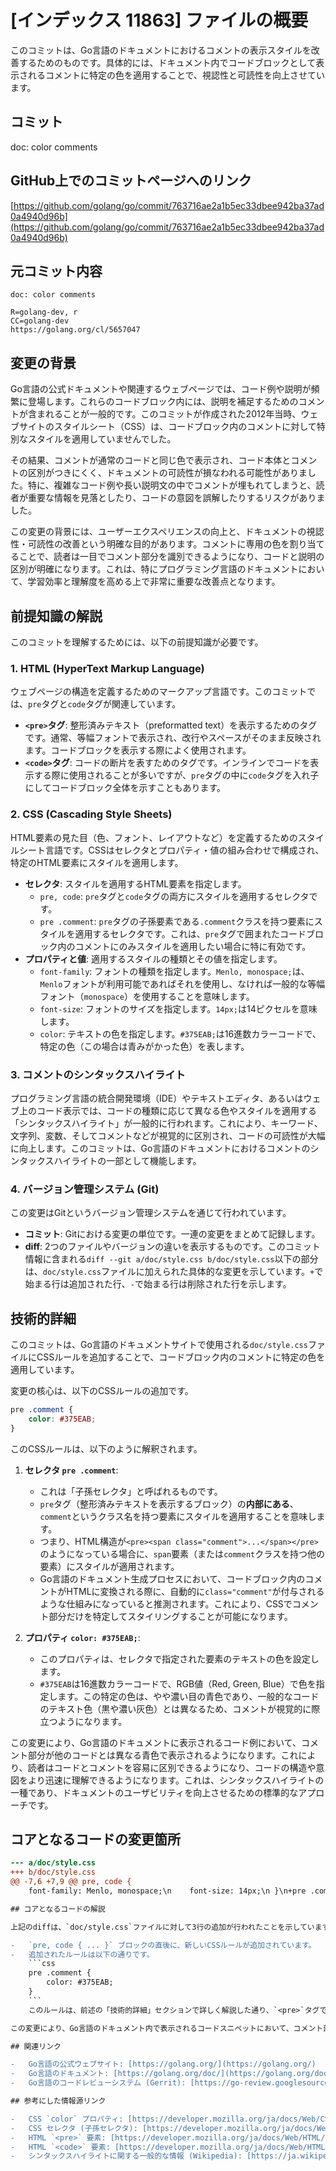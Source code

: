 # [インデックス 11863] ファイルの概要

このコミットは、Go言語のドキュメントにおけるコメントの表示スタイルを改善するためのものです。具体的には、ドキュメント内でコードブロックとして表示されるコメントに特定の色を適用することで、視認性と可読性を向上させています。

## コミット

doc: color comments

## GitHub上でのコミットページへのリンク

[https://github.com/golang/go/commit/763716ae2a1b5ec33dbee942ba37ad0a4940d96b](https://github.com/golang/go/commit/763716ae2a1b5ec33dbee942ba37ad0a4940d96b)

## 元コミット内容

```
doc: color comments

R=golang-dev, r
CC=golang-dev
https://golang.org/cl/5657047
```

## 変更の背景

Go言語の公式ドキュメントや関連するウェブページでは、コード例や説明が頻繁に登場します。これらのコードブロック内には、説明を補足するためのコメントが含まれることが一般的です。このコミットが作成された2012年当時、ウェブサイトのスタイルシート（CSS）は、コードブロック内のコメントに対して特別なスタイルを適用していませんでした。

その結果、コメントが通常のコードと同じ色で表示され、コード本体とコメントの区別がつきにくく、ドキュメントの可読性が損なわれる可能性がありました。特に、複雑なコード例や長い説明文の中でコメントが埋もれてしまうと、読者が重要な情報を見落としたり、コードの意図を誤解したりするリスクがありました。

この変更の背景には、ユーザーエクスペリエンスの向上と、ドキュメントの視認性・可読性の改善という明確な目的があります。コメントに専用の色を割り当てることで、読者は一目でコメント部分を識別できるようになり、コードと説明の区別が明確になります。これは、特にプログラミング言語のドキュメントにおいて、学習効率と理解度を高める上で非常に重要な改善点となります。

## 前提知識の解説

このコミットを理解するためには、以下の前提知識が必要です。

### 1. HTML (HyperText Markup Language)
ウェブページの構造を定義するためのマークアップ言語です。このコミットでは、`pre`タグと`code`タグが関連しています。
- **`<pre>`タグ**: 整形済みテキスト（preformatted text）を表示するためのタグです。通常、等幅フォントで表示され、改行やスペースがそのまま反映されます。コードブロックを表示する際によく使用されます。
- **`<code>`タグ**: コードの断片を表すためのタグです。インラインでコードを表示する際に使用されることが多いですが、`pre`タグの中に`code`タグを入れ子にしてコードブロック全体を示すこともあります。

### 2. CSS (Cascading Style Sheets)
HTML要素の見た目（色、フォント、レイアウトなど）を定義するためのスタイルシート言語です。CSSはセレクタとプロパティ・値の組み合わせで構成され、特定のHTML要素にスタイルを適用します。

- **セレクタ**: スタイルを適用するHTML要素を指定します。
    - `pre, code`: `pre`タグと`code`タグの両方にスタイルを適用するセレクタです。
    - `pre .comment`: `pre`タグの子孫要素である`.comment`クラスを持つ要素にスタイルを適用するセレクタです。これは、`pre`タグで囲まれたコードブロック内のコメントにのみスタイルを適用したい場合に特に有効です。
- **プロパティと値**: 適用するスタイルの種類とその値を指定します。
    - `font-family`: フォントの種類を指定します。`Menlo, monospace;`は、`Menlo`フォントが利用可能であればそれを使用し、なければ一般的な等幅フォント（`monospace`）を使用することを意味します。
    - `font-size`: フォントのサイズを指定します。`14px;`は14ピクセルを意味します。
    - `color`: テキストの色を指定します。`#375EAB;`は16進数カラーコードで、特定の色（この場合は青みがかった色）を表します。

### 3. コメントのシンタックスハイライト
プログラミング言語の統合開発環境（IDE）やテキストエディタ、あるいはウェブ上のコード表示では、コードの種類に応じて異なる色やスタイルを適用する「シンタックスハイライト」が一般的に行われます。これにより、キーワード、文字列、変数、そしてコメントなどが視覚的に区別され、コードの可読性が大幅に向上します。このコミットは、Go言語のドキュメントにおけるコメントのシンタックスハイライトの一部として機能します。

### 4. バージョン管理システム (Git)
この変更はGitというバージョン管理システムを通じて行われています。
- **コミット**: Gitにおける変更の単位です。一連の変更をまとめて記録します。
- **diff**: 2つのファイルやバージョンの違いを表示するものです。このコミット情報に含まれる`diff --git a/doc/style.css b/doc/style.css`以下の部分は、`doc/style.css`ファイルに加えられた具体的な変更を示しています。`+`で始まる行は追加された行、`-`で始まる行は削除された行を示します。

## 技術的詳細

このコミットは、Go言語のドキュメントサイトで使用される`doc/style.css`ファイルにCSSルールを追加することで、コードブロック内のコメントに特定の色を適用しています。

変更の核心は、以下のCSSルールの追加です。

```css
pre .comment {
	color: #375EAB;
}
```

このCSSルールは、以下のように解釈されます。

1.  **セレクタ `pre .comment`**:
    -   これは「子孫セレクタ」と呼ばれるものです。
    -   `pre`タグ（整形済みテキストを表示するブロック）の**内部にある**、`comment`というクラス名を持つ要素にスタイルを適用することを意味します。
    -   つまり、HTML構造が`<pre><span class="comment">...</span></pre>`のようになっている場合に、`span`要素（または`comment`クラスを持つ他の要素）にスタイルが適用されます。
    -   Go言語のドキュメント生成プロセスにおいて、コードブロック内のコメントがHTMLに変換される際に、自動的に`class="comment"`が付与されるような仕組みになっていると推測されます。これにより、CSSでコメント部分だけを特定してスタイリングすることが可能になります。

2.  **プロパティ `color: #375EAB;`**:
    -   このプロパティは、セレクタで指定された要素のテキストの色を設定します。
    -   `#375EAB`は16進数カラーコードで、RGB値（Red, Green, Blue）で色を指定します。この特定の色は、やや濃い目の青色であり、一般的なコードのテキスト色（黒や濃い灰色）とは異なるため、コメントが視覚的に際立つようになります。

この変更により、Go言語のドキュメントに表示されるコード例において、コメント部分が他のコードとは異なる青色で表示されるようになります。これにより、読者はコードとコメントを容易に区別できるようになり、コードの構造や意図をより迅速に理解できるようになります。これは、シンタックスハイライトの一種であり、ドキュメントのユーザビリティを向上させるための標準的なアプローチです。

## コアとなるコードの変更箇所

```diff
--- a/doc/style.css
+++ b/doc/style.css
@@ -7,6 +7,9 @@ pre, code {
 	font-family: Menlo, monospace;\n 	font-size: 14px;\n }\n+pre .comment {\n+\tcolor: #375EAB;\n+}\n body {\n 	color: #222;\n }\n```

## コアとなるコードの解説

上記のdiffは、`doc/style.css`ファイルに対して3行の追加が行われたことを示しています。

-   `pre, code { ... }` ブロックの直後に、新しいCSSルールが追加されています。
-   追加されたルールは以下の通りです。
    ```css
    pre .comment {
    	color: #375EAB;
    }
    ```
    このルールは、前述の「技術的詳細」セクションで詳しく解説した通り、`<pre>`タグで囲まれたコードブロック内に存在する`class="comment"`を持つ要素のテキスト色を`#375EAB`（青みがかった色）に設定します。

この変更により、Go言語のドキュメント内で表示されるコードスニペットにおいて、コメント部分が視覚的に強調され、通常のコードとは異なる色で表示されるようになります。これにより、ドキュメントの可読性が向上し、読者がコードとコメントをより明確に区別できるようになります。

## 関連リンク

-   Go言語の公式ウェブサイト: [https://golang.org/](https://golang.org/)
-   Go言語のドキュメント: [https://golang.org/doc/](https://golang.org/doc/)
-   Go言語のコードレビューシステム (Gerrit): [https://go-review.googlesource.com/](https://go-review.googlesource.com/) (コミットメッセージ内の `https://golang.org/cl/5657047` はGerritの変更リストへのリンクです)

## 参考にした情報源リンク

-   CSS `color` プロパティ: [https://developer.mozilla.org/ja/docs/Web/CSS/color](https://developer.mozilla.org/ja/docs/Web/CSS/color)
-   CSS セレクタ (子孫セレクタ): [https://developer.mozilla.org/ja/docs/Web/CSS/CSS_Selectors](https://developer.mozilla.org/ja/docs/Web/CSS/CSS_Selectors)
-   HTML `<pre>` 要素: [https://developer.mozilla.org/ja/docs/Web/HTML/Element/pre](https://developer.mozilla.org/ja/docs/Web/HTML/Element/pre)
-   HTML `<code>` 要素: [https://developer.mozilla.org/ja/docs/Web/HTML/Element/code](https://developer.mozilla.org/ja/docs/Web/HTML/Element/code)
-   シンタックスハイライトに関する一般的な情報 (Wikipedia): [https://ja.wikipedia.org/wiki/%E3%82%B7%E3%83%B3%E3%82%BF%E3%83%83%E3%82%AF%E3%82%B9%E3%83%8F%E3%82%A4%E3%83%A9%E3%82%A4%E3%83%88](https://ja.wikipedia.org/wiki/%E3%82%B7%E3%83%B3%E3%82%BF%E3%83%83%E3%82%AF%E3%82%B9%E3%83%8F%E3%82%A4%E3%83%A9%E3%82%A4%E3%83%88)


